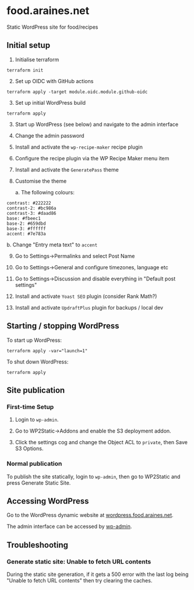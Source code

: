# food.araines.net

Static WordPress site for food/recipes

## Initial setup

1. Initialise terraform

```
terraform init
```

2. Set up OIDC with GitHub actions

```
terraform apply -target module.oidc.module.github-oidc
```

3. Set up initial WordPress build

```
terraform apply
```

3. Start up WordPress (see below) and navigate to the admin interface

4. Change the admin password

5. Install and activate the `wp-recipe-maker` recipe plugin

6. Configure the recipe plugin via the WP Recipe Maker menu item

7. Install and activate the `GeneratePass` theme

8. Customise the theme

   a. The following colours:

```
contrast: #222222
contrast-2: #bc986a
contrast-3: #daad86
base: #fbeec1
base-2: #659dbd
base-3: #ffffff
accent: #7e783a
```

b. Change "Entry meta text" to `accent`

9. Go to Settings->Permalinks and select Post Name

10. Go to Settings->General and configure timezones, language etc

11. Go to Settings->Discussion and disable everything in "Default post settings"

12. Install and activate `Yoast SEO` plugin (consider Rank Math?)

13. Install and activate `UpdraftPlus` plugin for backups / local dev

## Starting / stopping WordPress

To start up WordPress:

```
terraform apply -var="launch=1"
```

To shut down WordPress:

```
terraform apply
```

## Site publication

### First-time Setup

1. Login to `wp-admin`.

2. Go to WP2Static->Addons and enable the S3 deployment addon.

3. Click the settings cog and change the Object ACL to `private`, then Save S3 Options.

### Normal publication

To publish the site statically, login to `wp-admin`, then go to WP2Static and press Generate Static Site.

## Accessing WordPress

Go to the WordPress dynamic website at [wordpress.food.araines.net](http://wordpress.food.araines.net).

The admin interface can be accessed by [wp-admin](http://wordpress.food.araines.net/wp-admin).

## Troubleshooting

### Generate static site: Unable to fetch URL contents

During the static site generation, if it gets a 500 error with the last log being "Unable to fetch URL contents" then try clearing the caches.
